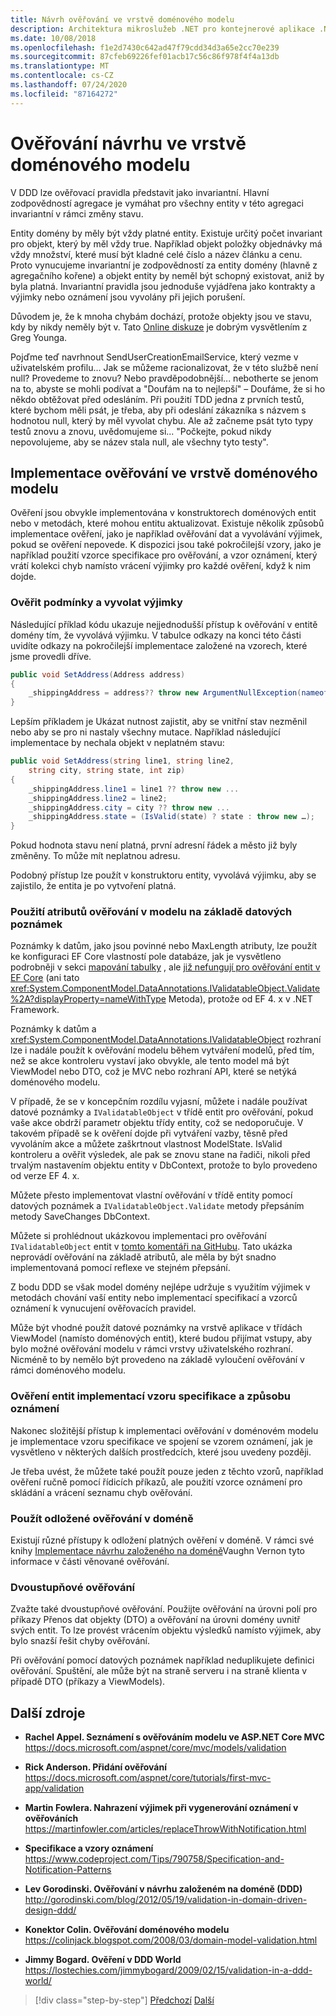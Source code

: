 ```yaml
---
title: Návrh ověřování ve vrstvě doménového modelu
description: Architektura mikroslužeb .NET pro kontejnerové aplikace .NET | Princip klíčových konceptů ověřování modelů domén
ms.date: 10/08/2018
ms.openlocfilehash: f1e2d7430c642ad47f79cdd34d3a65e2cc70e239
ms.sourcegitcommit: 87cfeb69226fef01acb17c56c86f978f4f4a13db
ms.translationtype: MT
ms.contentlocale: cs-CZ
ms.lasthandoff: 07/24/2020
ms.locfileid: "87164272"
---
```

# <a name="design-validations-in-the-domain-model-layer"></a>Ověřování návrhu ve vrstvě doménového modelu

V DDD lze ověřovací pravidla představit jako invariantní. Hlavní zodpovědností agregace je vymáhat pro všechny entity v této agregaci invariantní v rámci změny stavu.

Entity domény by měly být vždy platné entity. Existuje určitý počet invariant pro objekt, který by měl vždy true. Například objekt položky objednávky má vždy množství, které musí být kladné celé číslo a název článku a cenu. Proto vynucujeme invariantní je zodpovědností za entity domény (hlavně z agregačního kořene) a objekt entity by neměl být schopný existovat, aniž by byla platná. Invariantní pravidla jsou jednoduše vyjádřena jako kontrakty a výjimky nebo oznámení jsou vyvolány při jejich porušení.

Důvodem je, že k mnoha chybám dochází, protože objekty jsou ve stavu, kdy by nikdy neměly být v. Tato [Online diskuze](http://codebetter.com/gregyoung/2009/05/22/always-valid/) je dobrým vysvětlením z Greg Younga.

Pojďme teď navrhnout SendUserCreationEmailService, který vezme v uživatelském profilu... Jak se můžeme racionalizovat, že v této službě není null? Provedeme to znovu? Nebo pravděpodobnější... nebotherte se jenom na to, abyste se mohli podívat a "Doufám na to nejlepší" – Doufáme, že si ho někdo obtěžovat před odesláním. Při použití TDD jedna z prvních testů, které bychom měli psát, je třeba, aby při odeslání zákazníka s názvem s hodnotou null, který by měl vyvolat chybu. Ale až začneme psát tyto typy testů znovu a znovu, uvědomujeme si... "Počkejte, pokud nikdy nepovolujeme, aby se název stala null, ale všechny tyto testy".

## <a name="implement-validations-in-the-domain-model-layer"></a>Implementace ověřování ve vrstvě doménového modelu

Ověření jsou obvykle implementována v konstruktorech doménových entit nebo v metodách, které mohou entitu aktualizovat. Existuje několik způsobů implementace ověření, jako je například ověřování dat a vyvolávání výjimek, pokud se ověření nepovede. K dispozici jsou také pokročilejší vzory, jako je například použití vzorce specifikace pro ověřování, a vzor oznámení, který vrátí kolekci chyb namísto vrácení výjimky pro každé ověření, když k nim dojde.

### <a name="validate-conditions-and-throw-exceptions"></a>Ověřit podmínky a vyvolat výjimky

Následující příklad kódu ukazuje nejjednodušší přístup k ověřování v entitě domény tím, že vyvolává výjimku. V tabulce odkazy na konci této části uvidíte odkazy na pokročilejší implementace založené na vzorech, které jsme provedli dříve.

```csharp
public void SetAddress(Address address)
{
    _shippingAddress = address?? throw new ArgumentNullException(nameof(address));
}
```

Lepším příkladem je Ukázat nutnost zajistit, aby se vnitřní stav nezměnil nebo aby se pro ni nastaly všechny mutace. Například následující implementace by nechala objekt v neplatném stavu:

```csharp
public void SetAddress(string line1, string line2,
    string city, string state, int zip)
{
    _shippingAddress.line1 = line1 ?? throw new ...
    _shippingAddress.line2 = line2;
    _shippingAddress.city = city ?? throw new ...
    _shippingAddress.state = (IsValid(state) ? state : throw new …);
}
```

Pokud hodnota stavu není platná, první adresní řádek a město již byly změněny. To může mít neplatnou adresu.

Podobný přístup lze použít v konstruktoru entity, vyvolává výjimku, aby se zajistilo, že entita je po vytvoření platná.

### <a name="use-validation-attributes-in-the-model-based-on-data-annotations"></a>Použití atributů ověřování v modelu na základě datových poznámek

Poznámky k datům, jako jsou povinné nebo MaxLength atributy, lze použít ke konfiguraci EF Core vlastností pole databáze, jak je vysvětleno podrobněji v sekci [mapování tabulky](infrastructure-persistence-layer-implementation-entity-framework-core.md#table-mapping) , ale [již nefungují pro ověřování entit v EF Core](https://github.com/dotnet/efcore/issues/3680) (ani tato <xref:System.ComponentModel.DataAnnotations.IValidatableObject.Validate%2A?displayProperty=nameWithType> Metoda), protože od EF 4. x v .NET Framework.

Poznámky k datům a <xref:System.ComponentModel.DataAnnotations.IValidatableObject> rozhraní lze i nadále použít k ověřování modelu během vytváření modelů, před tím, než se akce kontroleru vystaví jako obvykle, ale tento model má být ViewModel nebo DTO, což je MVC nebo rozhraní API, které se netýká doménového modelu.

V případě, že se v koncepčním rozdílu vyjasní, můžete i nadále používat datové poznámky a `IValidatableObject` v třídě entit pro ověřování, pokud vaše akce obdrží parametr objektu třídy entity, což se nedoporučuje. V takovém případě se k ověření dojde při vytváření vazby, těsně před vyvoláním akce a můžete zaškrtnout vlastnost ModelState. IsValid kontroleru a ověřit výsledek, ale pak se znovu stane na řadiči, nikoli před trvalým nastavením objektu entity v DbContext, protože to bylo provedeno od verze EF 4. x.

Můžete přesto implementovat vlastní ověřování v třídě entity pomocí datových poznámek a `IValidatableObject.Validate` metody přepsáním metody SaveChanges DbContext.

Můžete si prohlédnout ukázkovou implementaci pro ověřování `IValidatableObject` entit v [tomto komentáři na GitHubu](https://github.com/dotnet/efcore/issues/3680#issuecomment-155502539). Tato ukázka neprovádí ověřování na základě atributů, ale měla by být snadno implementovaná pomocí reflexe ve stejném přepsání.

Z bodu DDD se však model domény nejlépe udržuje s využitím výjimek v metodách chování vaší entity nebo implementací specifikací a vzorců oznámení k vynucujení ověřovacích pravidel.

Může být vhodné použít datové poznámky na vrstvě aplikace v třídách ViewModel (namísto doménových entit), které budou přijímat vstupy, aby bylo možné ověřování modelu v rámci vrstvy uživatelského rozhraní. Nicméně to by nemělo být provedeno na základě vyloučení ověřování v rámci doménového modelu.

### <a name="validate-entities-by-implementing-the-specification-pattern-and-the-notification-pattern"></a>Ověření entit implementací vzoru specifikace a způsobu oznámení

Nakonec složitější přístup k implementaci ověřování v doménovém modelu je implementace vzoru specifikace ve spojení se vzorem oznámení, jak je vysvětleno v některých dalších prostředcích, které jsou uvedeny později.

Je třeba uvést, že můžete také použít pouze jeden z těchto vzorů, například ověření ručně pomocí řídicích příkazů, ale použití vzorce oznámení pro skládání a vrácení seznamu chyb ověřování.

### <a name="use-deferred-validation-in-the-domain"></a>Použít odložené ověřování v doméně

Existují různé přístupy k odložení platných ověření v doméně. V rámci své knihy [Implementace návrhu založeného na doméně](https://www.amazon.com/Implementing-Domain-Driven-Design-Vaughn-Vernon/dp/0321834577)Vaughn Vernon tyto informace v části věnované ověřování.

### <a name="two-step-validation"></a>Dvoustupňové ověřování

Zvažte také dvoustupňové ověřování. Použijte ověřování na úrovni polí pro příkazy Přenos dat objekty (DTO) a ověřování na úrovni domény uvnitř svých entit. To lze provést vrácením objektu výsledků namísto výjimek, aby bylo snazší řešit chyby ověřování.

Při ověřování pomocí datových poznámek například neduplikujete definici ověřování. Spuštění, ale může být na straně serveru i na straně klienta v případě DTO (příkazy a ViewModels).

## <a name="additional-resources"></a>Další zdroje

- **Rachel Appel. Seznámení s ověřováním modelu ve ASP.NET Core MVC** \
  <https://docs.microsoft.com/aspnet/core/mvc/models/validation>

- **Rick Anderson. Přidání ověřování** \
  <https://docs.microsoft.com/aspnet/core/tutorials/first-mvc-app/validation>

- **Martin Fowlera. Nahrazení výjimek při vygenerování oznámení v ověřováních** \
  <https://martinfowler.com/articles/replaceThrowWithNotification.html>

- **Specifikace a vzory oznámení** \
  <https://www.codeproject.com/Tips/790758/Specification-and-Notification-Patterns>

- **Lev Gorodinski. Ověřování v návrhu založeném na doméně (DDD)** \
  <http://gorodinski.com/blog/2012/05/19/validation-in-domain-driven-design-ddd/>

- **Konektor Colin. Ověřování doménového modelu** \
  <https://colinjack.blogspot.com/2008/03/domain-model-validation.html>

- **Jimmy Bogard. Ověření v DDD World** \
  <https://lostechies.com/jimmybogard/2009/02/15/validation-in-a-ddd-world/>

> [!div class="step-by-step"]
> [Předchozí](enumeration-classes-over-enum-types.md) 
>  [Další](client-side-validation.md)
